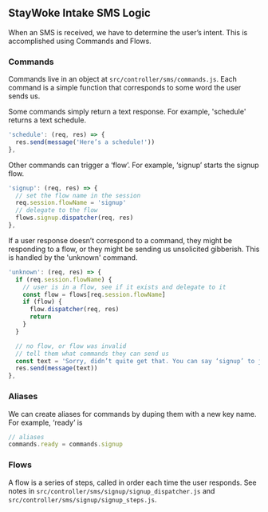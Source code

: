 ## StayWoke Intake SMS Logic

When an SMS is received, we have to determine the user’s intent. This is accomplished using Commands and Flows.

### Commands
Commands live in an object at `src/controller/sms/commands.js`. Each command is a simple function that corresponds to some word the user sends us.

Some commands simply return a text response. For example, 'schedule' returns a text schedule.

```js
'schedule': (req, res) => {
  res.send(message('Here’s a schedule!'))
},
```

Other commands can trigger a ‘flow’. For example, ‘signup’ starts the signup flow.

```js
'signup': (req, res) => {
  // set the flow name in the session
  req.session.flowName = 'signup'
  // delegate to the flow
  flows.signup.dispatcher(req, res)
},
```

If a user response doesn’t correspond to a command, they might be responding to a flow, or they might be sending us unsolicited gibberish. This is handled by the 'unknown' command.

```js
'unknown': (req, res) => {
  if (req.session.flowName) {
    // user is in a flow, see if it exists and delegate to it
    const flow = flows[req.session.flowName]
    if (flow) {
      flow.dispatcher(req, res)
      return
    }
  }

  // no flow, or flow was invalid
  // tell them what commands they can send us
  const text = 'Sorry, didn’t quite get that. You can say ‘signup’ to join StayWoke, or ‘schedule’ for a list of upcoming events.'
  res.send(message(text))
},
```

### Aliases

We can create aliases for commands by duping them with a new key name. For example, ‘ready’ is

```js
// aliases
commands.ready = commands.signup
```

### Flows

A flow is a series of steps, called in order each time the user responds. See notes in `src/controller/sms/signup/signup_dispatcher.js` and `src/controller/sms/signup/signup_steps.js`.
